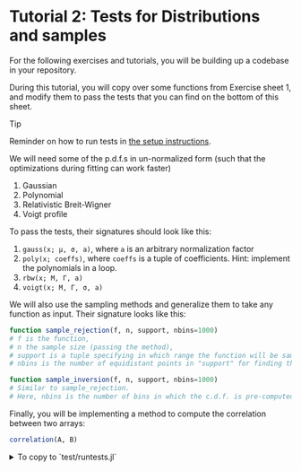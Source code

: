 # Tutorial 2: Tests for Distributions and samples

For the following exercises and tutorials, you will be building up a codebase in your repository.

During this tutorial, you will copy over some functions from Exercise sheet 1, and modify them to pass the tests that you can find on the bottom of this sheet.

> [!TIP]
> Reminder on how to run tests in [the setup instructions](https://github.com/RUB-EP1/ExercisesDataAnalysisWS2425/blob/main/exercises/setup.md#back-to-julia-running-tests).

We will need some of the p.d.f.s in un-normalized form (such that the optimizations during fitting can work faster)

1. Gaussian
2. Polynomial
3. Relativistic Breit-Wigner
4. Voigt profile

To pass the tests, their signatures should look like this:

1. `gauss(x; μ, σ, a)`, where `a` is an arbitrary normalization factor
2. `poly(x; coeffs)`, where `coeffs` is a tuple of coefficients. Hint: implement the polynomials in a loop.
3. `rbw(x; M, Γ, a)`
4. `voigt(x; M, Γ, σ, a)`

We will also use the sampling methods and generalize them to take any function as input. Their signature looks like this:

```julia
function sample_rejection(f, n, support, nbins=1000)
# f is the function,
# n the sample size (passing the method),
# support is a tuple specifying in which range the function will be sampled
# nbins is the number of equidistant points in "support" for finding the maximum of the function (the default value is 1000)
```

```julia
function sample_inversion(f, n, support, nbins=1000)
# Similar to sample_rejection.
# Here, nbins is the number of bins in which the c.d.f. is pre-computed. See lecture-02-a for details.
```

Finally, you will be implementing a method to compute the correlation between two arrays:

```julia
correlation(A, B)
```

<details> <summary> To copy to `test/runtests.jl`</summary>
Here is the code you copy over to your `test/runtests.jl` file

```julia
using Test
using DataAnalysisWS2425
using DataAnalysisWS2425.QuadGK
using DataAnalysisWS2425.Random

# test the implementation of gauss
@testset "gaussian" begin
    @test gauss(1.1; μ=0.4, σ=0.7, a=1.) ≈ 0.6065306597126333
    @test gauss(2268.1; μ=2286.4, σ=7.0, a=1.0) ≈ 0.03280268530267093
end

# test the implementation of poly
@testset "polynomials" begin
    @test poly(1.3; coeffs=(1.1,0.5)) ≈ 1.75
    @test poly(1.3; coeffs=(0.0, -0.5, 0.3, 1.7)) ≈ 3.5919000000000008
end

# test the implementation of rbw
@testset "relativistic Breit-Wigner" begin
    @test rbw(1530.0; M=1532., Γ=9.0, a=1532.0^2) ≈ 0.010311498077081241
    @test rbw(11.3; M=12.0, Γ=0.3, a=144.0) ≈ 0.5161732492496677
end

# test the implementation of voigt
@testset "Voigt profile" begin
    @test voigt(1530.; M=1532.0, Γ=9.0, σ=6.0, a=1532.0) ≈ 0.10160430090139255
    @test voigt(4.2; M=4.3, Γ=0.1, σ=0.05, a=1.) ≈ 0.1952796435889611
end

# test the implementation of sample_rejection
@testset "Rejection sampling" begin
    Random.seed!(1234)
    @test sample_rejection(x->gauss(x; μ=2286.4, σ=7.,a=1.),3,(2240.,2330.)) ≈
        [2284.4824880201377, 2290.863082333516, 2296.4114519317136]
    @test sample_rejection(x->voigt(x; M=1532., Γ=9., σ=6., a=1532),2,(1500.,1560.)) ≈
        [1535.3323235714606, 1534.4594091166991]
end

# test the implementation of sample_inversion
@testset "Inversion sampling" begin
    Random.seed!(1234)
    @test sample_inversion(x->gauss(x; μ=0.4,σ=0.7,a=1.),4,(-4.,4.)) ≈
        [0.5438341871307295, 1.733853123918199, 0.4335500428402825, 1.1008379801314545]
    @test sample_inversion(x->rbw(x; M=1532., Γ=9., a=1532),3,(1500.,1560.)) ≈
        [1523.9607479415154, 1532.8935525470029, 1532.8572201887143]
end

# test the implementation of correlation
@testset "correlation" begin
    Random.seed!(1234)
    xv = rand(3)
    yv = randn(3)
    @test correlation(xv,yv) ≈ 0.6008493488865081
    @test correlation(xv,2*yv) ≈ correlation(xv,yv)
    @test correlation(xv,xv+yv) ≈ 0.7197187369786976
end
```

</details>
